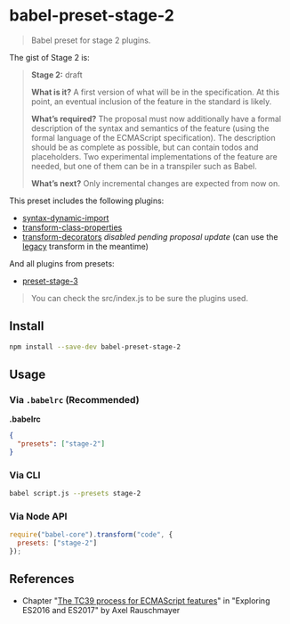 # babel-preset-stage-2

> Babel preset for stage 2 plugins.

The gist of Stage 2 is:

> **Stage 2:** draft
> 
> **What is it?** A first version of what will be in the specification. At this point, an eventual inclusion of the feature in the standard is likely.
> 
> **What’s required?** The proposal must now additionally have a formal description of the syntax and semantics of the feature (using the formal language of the ECMAScript specification). The description should be as complete as possible, but can contain todos and placeholders. Two experimental implementations of the feature are needed, but one of them can be in a transpiler such as Babel.
>
> **What’s next?** Only incremental changes are expected from now on.

This preset includes the following plugins:

- [syntax-dynamic-import](https://babeljs.io/docs/en/babel-plugin-syntax-dynamic-import)
- [transform-class-properties](https://babeljs.io/docs/en/babel-plugin-transform-class-properties)
- [transform-decorators](https://babeljs.io/docs/en/babel-plugin-transform-decorators) *disabled pending proposal update* (can use the [legacy](https://github.com/loganfsmyth/babel-plugin-transform-decorators-legacy) transform in the meantime)

And all plugins from presets:

- [preset-stage-3](https://babeljs.io/docs/en/babel-preset-stage-3)

> You can check the src/index.js to be sure the plugins used.

## Install

```sh
npm install --save-dev babel-preset-stage-2
```

## Usage

### Via `.babelrc` (Recommended)

**.babelrc**

```json
{
  "presets": ["stage-2"]
}
```

### Via CLI

```sh
babel script.js --presets stage-2
```

### Via Node API

```javascript
require("babel-core").transform("code", {
  presets: ["stage-2"]
});
```
## References

- Chapter "[The TC39 process for ECMAScript features](http://exploringjs.com/es2016-es2017/ch_tc39-process.html)" in "Exploring ES2016 and ES2017" by Axel Rauschmayer
